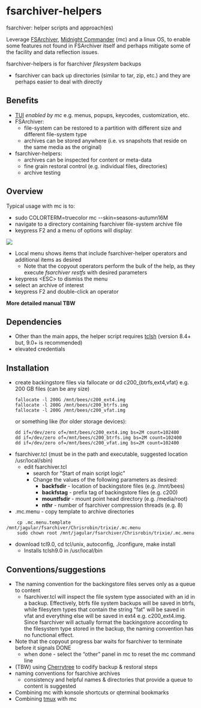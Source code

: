 # fsarchiver-helpers

fsarchiver: helper scripts and approach(es)

Leverage [FSArchiver](https://www.fsarchiver.org/), [Midnight Commander](https://midnight-commander.org/) (mc) and a linux OS, to enable some features not found in FSArchiver itself and perhaps mitigate some of the facility and data reflection issues.

fsarchiver-helpers is for fsarchiver _filesystem_ backups

+ fsarchiver can back up directories (similar to tar, zip, etc.) and they are perhaps easier to deal with directly

## Benefits
+ [TUI](https://en.wikipedia.org/wiki/Text-based_user_interface) _enabled by mc_ e.g. menus, popups, keycodes, customization, etc.
+ FSArchiver:
  + file-system can be restored to a partition with different size and different file-system type
  + archives can be stored anywhere (i.e. vs snapshots that reside on the same media as the original)
+ fsarchiver-helpers:
  + archives can be inspected for content or meta-data
  + fine grain restoral control (e.g. individual files, directories)
  + archive testing

## Overview 
Typical usage with mc is to: 

+ sudo COLORTERM=truecolor mc --skin=seasons-autumn16M
+ navigate to a directory containing fsarchiver file-system archive file
+ keypress F2 and a menu of options will display:

![](/../main/images/mc_with_fshelp_menu.jpg)

+ Local menu shows items that include fsarchiver-helper operators and additional items as desired
  + Note that the copyout operators perform the bulk of the help, as they execute _fsarchiver restfs_ with desired parameters 
+ keypress \<ESC\> to dismiss the menu
+ select an archive of interest
+ keypress F2 and double-click an operator

**More detailed manual TBW**

## Dependencies
+ Other than the main apps, the helper script requires [tclsh](https://sourceforge.net/projects/tcl/files/) (version 8.4+ but, 9.0+ is recommended)
+ elevated credentials

## Installation
+ create backingstore files via fallocate or dd c200_{btrfs,ext4,vfat} e.g. 200 GB files (can be any size)
  ```
  fallocate -l 200G /mnt/bees/c200_ext4.img
  fallocate -l 200G /mnt/bees/c200_btrfs.img
  fallocate -l 200G /mnt/bees/c200_vfat.img
  ```
  or something like (for older storage devices):
  ```
  dd if=/dev/zero of=/mnt/bees/c200_ext4.img bs=2M count=102400
  dd if=/dev/zero of=/mnt/bees/c200_btrfs.img bs=2M count=102400
  dd if=/dev/zero of=/mnt/bees/c200_vfat.img bs=2M count=102400
  ```
+ fsarchiver.tcl (must be in the path and executable, suggested location /usr/local/sbin)
  - edit fsarchiver.tcl
    - search for "Start of main script logic"
    - Change the values of the following parameters as desired:
      - **backfsdir** - location of backingstore files (e.g. /mnt/bees)
      - **backfstag** - prefix tag of backingstore files (e.g. c200)
      - **mountfsdir** - mount point head directory (e.g. /media/root)
      - **nthr** - number of fsarchiver compression threads (e.g. 8)
+ .mc.menu - copy template to archive directories

```
    cp .mc.menu.template /mnt/jagular/fsarchiver/Chrisrobin/trixie/.mc.menu
    sudo chown root /mnt/jagular/fsarchiver/Chrisrobin/trixie/.mc.menu
```
+ download tcl9.0, cd tcl/unix, autoconfig, ./configure, make install
  - Installs tclsh9.0 in /usr/local/bin

## Conventions/suggestions
   - The naming convention for the backingstore files serves only as a queue to content
     - fsarchiver.tcl will inspect the file system type associated with an id in a backup. Effectively, btrfs file system backups will be saved in btrfs, while filesytem types that contain the string "fat" will be saved in vfat and everything else will be saved in ext4 e.g. c200_ext4.img. Since fsarchiver will actually format the backingstore according to the filesystem type stored in the backup, the naming convention has no functional effect.
   - Note that the copyout progress bar waits for fsarchiver to terminate before it signals DONE
     - when done - select the “other” panel in mc to reset the mc command line
   - (TBW) using [Cherrytree](https://www.giuspen.net/cherrytree/) to codify backup & restoral steps
   - naming conventions for fsarchive archives
     - consistency and helpful names & directories that provide a queue to content is suggested
   - Combining mc with konsole shortcuts or qterminal bookmarks
   - Combining [tmux](https://github.com/tmux/tmux/wiki) with mc
   

